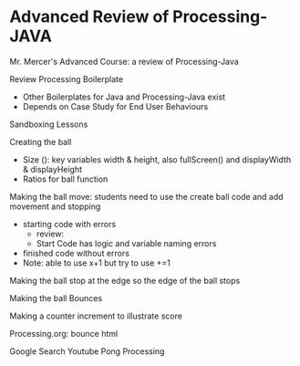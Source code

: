 # Advanced Review of Processing-JAVA
Mr. Mercer's Advanced Course: a review of Processing-Java

Review Processing Boilerplate
- Other Boilerplates for Java and Processing-Java exist
- Depends on Case Study for End User Behaviours


Sandboxing Lessons

Creating the ball
- Size (): key variables width & height, also fullScreen() and displayWidth & displayHeight
- Ratios for ball function

Making the ball move: students need to use the create ball code and add movement and stopping
- starting code with errors
  - review:
  - Start Code has logic and variable naming errors
- finished code without errors
- Note: able to use x+1 but try to use +=1

Making the ball stop at the edge so the edge of the ball stops

Making the ball Bounces

Making a counter increment to illustrate score

Processing.org: bounce html

Google Search Youtube Pong Processing
